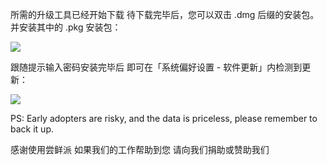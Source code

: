 所需的升级工具已经开始下载
待下载完毕后，您可以双击 .dmg 后缀的安装包。
并安装其中的 .pkg 安装包：

![][After Install PKG]

跟随提示输入密码安装完毕后
即可在「系统偏好设置 - 软件更新」内检测到更新：

![][System Update]

PS: Early adopters are risky, and the data is priceless, please remember to back it up.

感谢使用尝鲜派
如果我们的工作帮助到您
请向我们捐助或赞助我们

[After Install PKG]: https://tva1.sinaimg.cn/large/008i3skNgy1gwqs7s1gegj311q0hqaai.jpg
[System Update]: https://tva1.sinaimg.cn/large/008i3skNgy1gwqphmcxg6j311a0hqjrp.jpg
